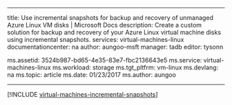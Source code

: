 
---
title: Use incremental snapshots for backup and recovery of unmanaged Azure Linux VM disks | Microsoft Docs
description: Create a custom solution for backup and recovery of your Azure Linux virtual machine disks using incremental snapshots.
services: virtual-machines-linux
documentationcenter: na
author: aungoo-msft
manager: tadb
editor: tysonn

ms.assetid: 3524b987-bd65-4e35-83e7-fbc2136643e5
ms.service: virtual-machines-linux
ms.workload: storage
ms.tgt_pltfrm: vm-linux
ms.devlang: na
ms.topic: article
ms.date: 01/23/2017
ms.author: aungoo

---
[!INCLUDE [virtual-machines-incremental-snapshots](../../../includes/virtual-machines-incremental-snapshots.md)]